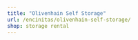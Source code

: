 ```yaml
---
title: "Olivenhain Self Storage"
url: /encinitas/olivenhain-self-storage/
shop: storage rental
---
```

